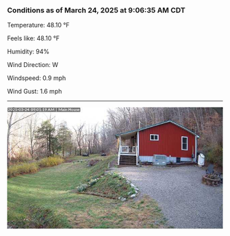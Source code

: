 ### Conditions as of March 24, 2025 at 9:06:35 AM CDT 

Temperature: 48.10 &deg;F

Feels like: 48.10 &deg;F

Humidity: 94%

Wind Direction: W

Windspeed: 0.9 mph

Wind Gust: 1.6 mph

---

<img src="./images/latest.jpeg"/>

